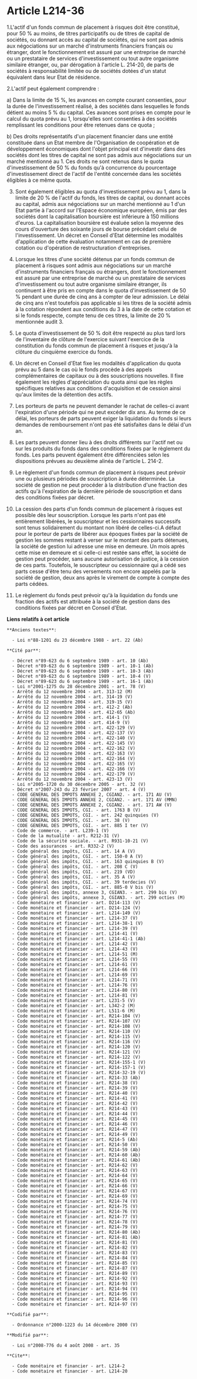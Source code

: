 # Article L214-36

1.L'actif d'un fonds commun de placement à risques doit être constitué, pour 50 % au moins, de titres participatifs ou de
titres de capital de sociétés, ou donnant accès au capital de sociétés, qui ne sont pas admis aux négociations sur un marché
d'instruments financiers français ou étranger, dont le fonctionnement est assuré par une entreprise de marché ou un
prestataire de services d'investissement ou tout autre organisme similaire étranger, ou, par dérogation à l'article L.
214-20, de parts de sociétés à responsabilité limitée ou de sociétés dotées d'un statut équivalent dans leur Etat de
résidence. 

2.L'actif peut également comprendre : 

a) Dans la limite de 15 %, les avances en compte courant consenties, pour la durée de l'investissement réalisé, à des
sociétés dans lesquelles le fonds détient au moins 5 % du capital. Ces avances sont prises en compte pour le calcul du quota
prévu au 1, lorsqu'elles sont consenties à des sociétés remplissant les conditions pour être retenues dans ce quota ; 

b) Des droits représentatifs d'un placement financier dans une entité constituée dans un Etat membre de l'Organisation de
coopération et de développement économiques dont l'objet principal est d'investir dans des sociétés dont les titres de
capital ne sont pas admis aux négociations sur un marché mentionné au 1. Ces droits ne sont retenus dans le quota
d'investissement de 50 % du fonds qu'à concurrence du pourcentage d'investissement direct de l'actif de l'entité concernée
dans les sociétés éligibles à ce même quota. 

3. Sont également éligibles au quota d'investissement prévu au 1, dans la limite de 20 % de l'actif du fonds, les titres de
capital, ou donnant accès au capital, admis aux négociations sur un marché mentionné au 1 d'un Etat partie à l'accord sur
l'Espace économique européen, émis par des sociétés dont la capitalisation boursière est inférieure à 150 millions d'euros.
La capitalisation boursière est évaluée selon la moyenne des cours d'ouverture des soixante jours de bourse précédant celui
de l'investissement. Un décret en Conseil d'Etat détermine les modalités d'application de cette évaluation notamment en cas
de première cotation ou d'opération de restructuration d'entreprises. 

4. Lorsque les titres d'une société détenus par un fonds commun de placement à risques sont admis aux négociations sur un
marché d'instruments financiers français ou étrangers, dont le fonctionnement est assuré par une entreprise de marché ou un
prestataire de services d'investissement ou tout autre organisme similaire étranger, ils continuent à être pris en compte
dans le quota d'investissement de 50 % pendant une durée de cinq ans à compter de leur admission. Le délai de cinq ans n'est
toutefois pas applicable si les titres de la société admis à la cotation répondent aux conditions du 3 à la date de cette
cotation et si le fonds respecte, compte tenu de ces titres, la limite de 20 % mentionnée audit 3. 

5. Le quota d'investissement de 50 % doit être respecté au plus tard lors de l'inventaire de clôture de l'exercice suivant
l'exercice de la constitution du fonds commun de placement à risques et jusqu'à la clôture du cinquième exercice du fonds. 

6. Un décret en Conseil d'Etat fixe les modalités d'application du quota prévu au 5 dans le cas où le fonds procède à des
appels complémentaires de capitaux ou à des souscriptions nouvelles. Il fixe également les règles d'appréciation du quota
ainsi que les règles spécifiques relatives aux conditions d'acquisition et de cession ainsi qu'aux limites de la détention
des actifs. 

7. Les porteurs de parts ne peuvent demander le rachat de celles-ci avant l'expiration d'une période qui ne peut excéder dix
ans. Au terme de ce délai, les porteurs de parts peuvent exiger la liquidation du fonds si leurs demandes de remboursement
n'ont pas été satisfaites dans le délai d'un an. 

8. Les parts peuvent donner lieu à des droits différents sur l'actif net ou sur les produits du fonds dans des conditions
fixées par le règlement du fonds. Les parts peuvent également être différenciées selon les dispositions prévues au deuxième
alinéa de l'article L. 214-2. 

9. Le règlement d'un fonds commun de placement à risques peut prévoir une ou plusieurs périodes de souscription à durée
déterminée. La société de gestion ne peut procéder à la distribution d'une fraction des actifs qu'à l'expiration de la
dernière période de souscription et dans des conditions fixées par décret. 

10. La cession des parts d'un fonds commun de placement à risques est possible dès leur souscription. Lorsque les parts n'ont
pas été entièrement libérées, le souscripteur et les cessionnaires successifs sont tenus solidairement du montant non libéré
de celles-ci.A défaut pour le porteur de parts de libérer aux époques fixées par la société de gestion les sommes restant à
verser sur le montant des parts détenues, la société de gestion lui adresse une mise en demeure. Un mois après cette mise en
demeure et si celle-ci est restée sans effet, la société de gestion peut procéder, sans aucune autorisation de justice, à la
cession de ces parts. Toutefois, le souscripteur ou cessionnaire qui a cédé ses parts cesse d'être tenu des versements non
encore appelés par la société de gestion, deux ans après le virement de compte à compte des parts cédées. 

11. Le règlement du fonds peut prévoir qu'à la liquidation du fonds une fraction des actifs est attribuée à la société de
gestion dans des conditions fixées par décret en Conseil d'Etat.

**Liens relatifs à cet article**

	**Anciens textes**:

	  - Loi n°88-1201 du 23 décembre 1988 - art. 22 (Ab)

	**Cité par**:

	  - Décret n°89-623 du 6 septembre 1989 - art. 10 (Ab)
	  - Décret n°89-623 du 6 septembre 1989 - art. 10-1 (Ab)
	  - Décret n°89-623 du 6 septembre 1989 - art. 10-3 (Ab)
	  - Décret n°89-623 du 6 septembre 1989 - art. 10-4 (V)
	  - Décret n°89-623 du 6 septembre 1989 - art. 16-1 (Ab)
	  - Loi n°2001-1275 du 28 décembre 2001 - art. 78 (V)
	  - Arrêté du 12 novembre 2004 - art. 313-12 (M)
	  - Arrêté du 12 novembre 2004 - art. 314-19 (V)
	  - Arrêté du 12 novembre 2004 - art. 319-15 (V)
	  - Arrêté du 12 novembre 2004 - art. 412-2 (Ab)
	  - Arrêté du 12 novembre 2004 - art. 412-65 (Ab)
	  - Arrêté du 12 novembre 2004 - art. 414-1 (V)
	  - Arrêté du 12 novembre 2004 - art. 414-9 (V)
	  - Arrêté du 12 novembre 2004 - art. 422-129 (V)
	  - Arrêté du 12 novembre 2004 - art. 422-137 (V)
	  - Arrêté du 12 novembre 2004 - art. 422-140 (V)
	  - Arrêté du 12 novembre 2004 - art. 422-145 (V)
	  - Arrêté du 12 novembre 2004 - art. 422-162 (V)
	  - Arrêté du 12 novembre 2004 - art. 422-163 (V)
	  - Arrêté du 12 novembre 2004 - art. 422-164 (V)
	  - Arrêté du 12 novembre 2004 - art. 422-165 (V)
	  - Arrêté du 12 novembre 2004 - art. 422-166 (V)
	  - Arrêté du 12 novembre 2004 - art. 422-179 (V)
	  - Arrêté du 12 novembre 2004 - art. 423-13 (V)
	  - Loi n°2005-1720 du 30 décembre 2005 - art. 32 (V)
	  - Décret n°2007-243 du 23 février 2007 - art. 4 (V)
	  - CODE GENERAL DES IMPOTS ANNEXE 2, CGIAN2. - art. 171 AU (V)
	  - CODE GENERAL DES IMPOTS ANNEXE 2, CGIAN2. - art. 171 AV (MMN)
	  - CODE GENERAL DES IMPOTS ANNEXE 2, CGIAN2. - art. 171 AW (V)
	  - CODE GENERAL DES IMPOTS, CGI. - art. 1763 B (V)
	  - CODE GENERAL DES IMPOTS, CGI. - art. 242 quinquies (V)
	  - CODE GENERAL DES IMPOTS, CGI. - art. 38 (V)
	  - CODE GENERAL DES IMPOTS, CGI. - art. 885 I ter (V)
	  - Code de commerce. - art. L239-1 (V)
	  - Code de la mutualité - art. R212-31 (V)
	  - Code de la sécurité sociale. - art. R931-10-21 (V)
	  - Code des assurances - art. R332-2 (V)
	  - Code général des impôts, CGI. - art. 14 A (V)
	  - Code général des impôts, CGI. - art. 150-0 A (V)
	  - Code général des impôts, CGI. - art. 163 quinquies B (V)
	  - Code général des impôts, CGI. - art. 208 C (V)
	  - Code général des impôts, CGI. - art. 219 (VD)
	  - Code général des impôts, CGI. - art. 35 A (V)
	  - Code général des impôts, CGI. - art. 39 terdecies (V)
	  - Code général des impôts, CGI. - art. 885-0 V bis (V)
	  - Code général des impôts, annexe 3, CGIAN3. - art. 299 bis (V)
	  - Code général des impôts, annexe 3, CGIAN3. - art. 299 octies (M)
	  - Code monétaire et financier - art. D214-113 (V)
	  - Code monétaire et financier - art. D214-124 (V)
	  - Code monétaire et financier - art. L214-149 (V)
	  - Code monétaire et financier - art. L214-37 (V)
	  - Code monétaire et financier - art. L214-38-1 (V)
	  - Code monétaire et financier - art. L214-39 (V)
	  - Code monétaire et financier - art. L214-41 (V)
	  - Code monétaire et financier - art. L214-41-1 (Ab)
	  - Code monétaire et financier - art. L214-42 (V)
	  - Code monétaire et financier - art. L214-43 (V)
	  - Code monétaire et financier - art. L214-51 (M)
	  - Code monétaire et financier - art. L214-55 (V)
	  - Code monétaire et financier - art. L214-61 (V)
	  - Code monétaire et financier - art. L214-66 (V)
	  - Code monétaire et financier - art. L214-69 (V)
	  - Code monétaire et financier - art. L214-71 (V)
	  - Code monétaire et financier - art. L214-76 (V)
	  - Code monétaire et financier - art. L214-80 (V)
	  - Code monétaire et financier - art. L214-81 (V)
	  - Code monétaire et financier - art. L231-5 (V)
	  - Code monétaire et financier - art. L342-2 (M)
	  - Code monétaire et financier - art. L511-6 (M)
	  - Code monétaire et financier - art. R214-104 (V)
	  - Code monétaire et financier - art. R214-107 (V)
	  - Code monétaire et financier - art. R214-108 (V)
	  - Code monétaire et financier - art. R214-110 (V)
	  - Code monétaire et financier - art. R214-115 (V)
	  - Code monétaire et financier - art. R214-116 (V)
	  - Code monétaire et financier - art. R214-120 (V)
	  - Code monétaire et financier - art. R214-121 (V)
	  - Code monétaire et financier - art. R214-122 (V)
	  - Code monétaire et financier - art. R214-155-1 (V)
	  - Code monétaire et financier - art. R214-157-1 (V)
	  - Code monétaire et financier - art. R214-32-19 (V)
	  - Code monétaire et financier - art. R214-33 (Ab)
	  - Code monétaire et financier - art. R214-38 (V)
	  - Code monétaire et financier - art. R214-39 (V)
	  - Code monétaire et financier - art. R214-40 (V)
	  - Code monétaire et financier - art. R214-41 (V)
	  - Code monétaire et financier - art. R214-42 (V)
	  - Code monétaire et financier - art. R214-43 (V)
	  - Code monétaire et financier - art. R214-44 (V)
	  - Code monétaire et financier - art. R214-45 (V)
	  - Code monétaire et financier - art. R214-46 (V)
	  - Code monétaire et financier - art. R214-47 (V)
	  - Code monétaire et financier - art. R214-49 (V)
	  - Code monétaire et financier - art. R214-5 (Ab)
	  - Code monétaire et financier - art. R214-50 (V)
	  - Code monétaire et financier - art. R214-59 (Ab)
	  - Code monétaire et financier - art. R214-60 (Ab)
	  - Code monétaire et financier - art. R214-61 (Ab)
	  - Code monétaire et financier - art. R214-62 (V)
	  - Code monétaire et financier - art. R214-63 (V)
	  - Code monétaire et financier - art. R214-64 (V)
	  - Code monétaire et financier - art. R214-65 (V)
	  - Code monétaire et financier - art. R214-66 (V)
	  - Code monétaire et financier - art. R214-67 (V)
	  - Code monétaire et financier - art. R214-69 (V)
	  - Code monétaire et financier - art. R214-74 (V)
	  - Code monétaire et financier - art. R214-75 (V)
	  - Code monétaire et financier - art. R214-76 (V)
	  - Code monétaire et financier - art. R214-77 (V)
	  - Code monétaire et financier - art. R214-78 (V)
	  - Code monétaire et financier - art. R214-79 (V)
	  - Code monétaire et financier - art. R214-80 (Ab)
	  - Code monétaire et financier - art. R214-81 (Ab)
	  - Code monétaire et financier - art. R214-81 (V)
	  - Code monétaire et financier - art. R214-82 (V)
	  - Code monétaire et financier - art. R214-83 (V)
	  - Code monétaire et financier - art. R214-84 (V)
	  - Code monétaire et financier - art. R214-85 (V)
	  - Code monétaire et financier - art. R214-87 (V)
	  - Code monétaire et financier - art. R214-89 (V)
	  - Code monétaire et financier - art. R214-92 (V)
	  - Code monétaire et financier - art. R214-93 (V)
	  - Code monétaire et financier - art. R214-94 (V)
	  - Code monétaire et financier - art. R214-95 (V)
	  - Code monétaire et financier - art. R214-96 (V)
	  - Code monétaire et financier - art. R214-97 (V)

	**Codifié par**:

	  - Ordonnance n°2000-1223 du 14 décembre 2000 (V)

	**Modifié par**:

	  - Loi n°2008-776 du 4 août 2008 - art. 35

	**Cite**:

	  - Code monétaire et financier - art. L214-2
	  - Code monétaire et financier - art. L214-20
